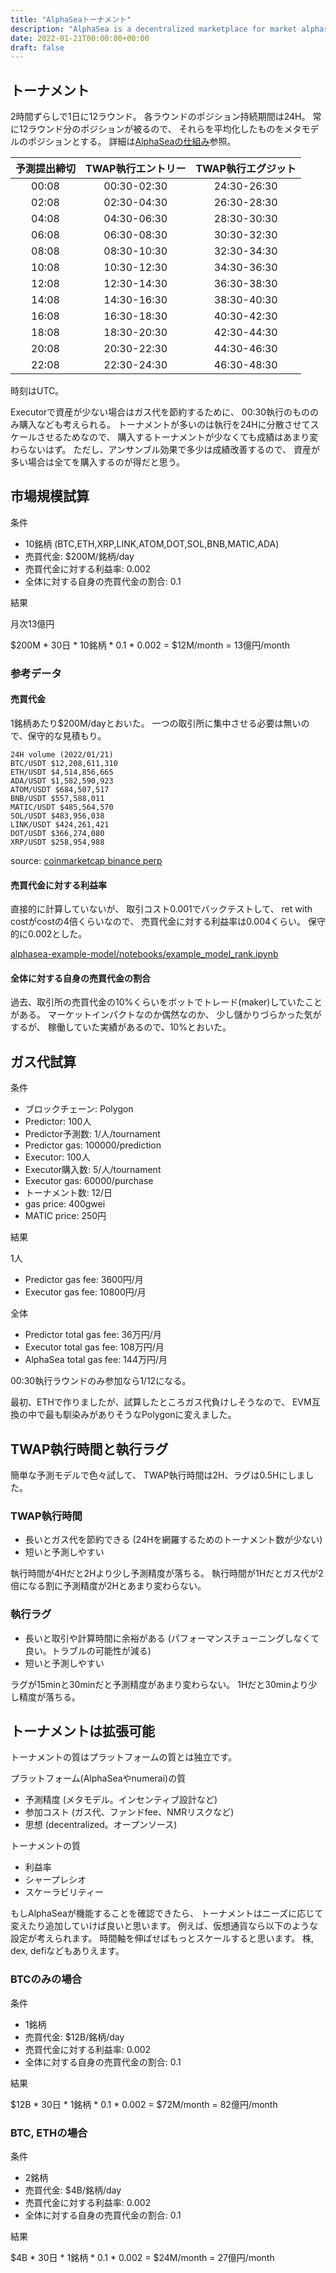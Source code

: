 ```yaml
---
title: "AlphaSeaトーナメント"
description: "AlphaSea is a decentralized marketplace for market alphas."
date: 2022-01-21T00:00:00+00:00
draft: false
---
```


## トーナメント

2時間ずらしで1日に12ラウンド。
各ラウンドのポジション持続期間は24H。
常に12ラウンド分のポジションが被るので、
それらを平均化したものをメタモデルのポジションとする。
詳細は[AlphaSeaの仕組み](/how-it-works)参照。

| 予測提出締切 | TWAP執行エントリー | TWAP執行エグジット |
|:-:|:-:|:-:|
|00:08|00:30-02:30|24:30-26:30|
|02:08|02:30-04:30|26:30-28:30|
|04:08|04:30-06:30|28:30-30:30|
|06:08|06:30-08:30|30:30-32:30|
|08:08|08:30-10:30|32:30-34:30|
|10:08|10:30-12:30|34:30-36:30|
|12:08|12:30-14:30|36:30-38:30|
|14:08|14:30-16:30|38:30-40:30|
|16:08|16:30-18:30|40:30-42:30|
|18:08|18:30-20:30|42:30-44:30|
|20:08|20:30-22:30|44:30-46:30|
|22:08|22:30-24:30|46:30-48:30|

時刻はUTC。

Executorで資産が少ない場合はガス代を節約するために、
00:30執行のもののみ購入なども考えられる。
トーナメントが多いのは執行を24Hに分散させてスケールさせるためなので、
購入するトーナメントが少なくても成績はあまり変わらないはず。
ただし、アンサンブル効果で多少は成績改善するので、
資産が多い場合は全てを購入するのが得だと思う。

## 市場規模試算

条件

- 10銘柄 (BTC,ETH,XRP,LINK,ATOM,DOT,SOL,BNB,MATIC,ADA)
- 売買代金: $200M/銘柄/day
- 売買代金に対する利益率: 0.002
- 全体に対する自身の売買代金の割合: 0.1

結果

月次13億円

$200M * 30日 * 10銘柄 * 0.1 * 0.002 = $12M/month = 13億円/month

### 参考データ

#### 売買代金

1銘柄あたり$200M/dayとおいた。
一つの取引所に集中させる必要は無いので、保守的な見積もり。

```text
24H volume (2022/01/21)
BTC/USDT $12,208,611,310
ETH/USDT $4,514,856,665
ADA/USDT $1,582,590,923
ATOM/USDT $684,507,517
BNB/USDT $557,588,011
MATIC/USDT $485,564,570
SOL/USDT $483,956,038
LINK/USDT $424,261,421
DOT/USDT $366,274,080
XRP/USDT $258,954,988
```
source: [coinmarketcap binance perp](https://coinmarketcap.com/exchanges/binance/?type=perpetual)

#### 売買代金に対する利益率

直接的に計算していないが、
取引コスト0.001でバックテストして、
ret with costがcostの4倍くらいなので、
売買代金に対する利益率は0.004くらい。
保守的に0.002とした。

[alphasea-example-model/notebooks/example_model_rank.ipynb](https://github.com/alphasea-dapp/alphasea-example-model/blob/master/notebooks/example_model_rank.ipynb)

#### 全体に対する自身の売買代金の割合

過去、取引所の売買代金の10%くらいをボットでトレード(maker)していたことがある。
マーケットインパクトなのか偶然なのか、
少し儲かりづらかった気がするが、
稼働していた実績があるので、10%とおいた。

## ガス代試算

条件

- ブロックチェーン: Polygon
- Predictor: 100人
- Predictor予測数: 1/人/tournament
- Predictor gas: 100000/prediction
- Executor: 100人
- Executor購入数: 5/人/tournament
- Executor gas: 60000/purchase
- トーナメント数: 12/日
- gas price: 400gwei
- MATIC price: 250円

結果

1人

- Predictor gas fee: 3600円/月
- Executor gas fee: 10800円/月

全体

- Predictor total gas fee: 36万円/月
- Executor total gas fee: 108万円/月
- AlphaSea total gas fee: 144万円/月

00:30執行ラウンドのみ参加なら1/12になる。

最初、ETHで作りましたが、試算したところガス代負けしそうなので、
EVM互換の中で最も馴染みがありそうなPolygonに変えました。

## TWAP執行時間と執行ラグ

簡単な予測モデルで色々試して、
TWAP執行時間は2H、ラグは0.5Hにしました。

### TWAP執行時間

- 長いとガス代を節約できる (24Hを網羅するためのトーナメント数が少ない)
- 短いと予測しやすい

執行時間が4Hだと2Hより少し予測精度が落ちる。
執行時間が1Hだとガス代が2倍になる割に予測精度が2Hとあまり変わらない。

### 執行ラグ

- 長いと取引や計算時間に余裕がある (パフォーマンスチューニングしなくて良い。トラブルの可能性が減る)
- 短いと予測しやすい

ラグが15minと30minだと予測精度があまり変わらない。
1Hだと30minより少し精度が落ちる。

## トーナメントは拡張可能

トーナメントの質はプラットフォームの質とは独立です。

プラットフォーム(AlphaSeaやnumerai)の質

- 予測精度 (メタモデル。インセンティブ設計など)
- 参加コスト (ガス代、ファンドfee、NMRリスクなど)
- 思想 (decentralized。オープンソース)

トーナメントの質

- 利益率
- シャープレシオ
- スケーラビリティー

もしAlphaSeaが機能することを確認できたら、
トーナメントはニーズに応じて変えたり追加していけば良いと思います。
例えば、仮想通貨なら以下のような設定が考えられます。
時間軸を伸ばせばもっとスケールすると思います。
株, dex, defiなどもありえます。

### BTCのみの場合

条件

- 1銘柄
- 売買代金: $12B/銘柄/day
- 売買代金に対する利益率: 0.002
- 全体に対する自身の売買代金の割合: 0.1

結果

$12B * 30日 * 1銘柄 * 0.1 * 0.002 = $72M/month = 82億円/month

### BTC, ETHの場合

条件

- 2銘柄
- 売買代金: $4B/銘柄/day
- 売買代金に対する利益率: 0.002
- 全体に対する自身の売買代金の割合: 0.1

結果

$4B * 30日 * 1銘柄 * 0.1 * 0.002 = $24M/month = 27億円/month
